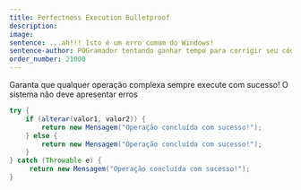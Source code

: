```yaml
---
title: Perfectness Execution Bulletproof
description: 
image: 
sentence: ...ah!!! Isto é um erro comum do Windows!
sentence-author: POGramador tentando ganhar tempo para corrigir seu código
order_number: 21000
---
```

Garanta que qualquer operação complexa sempre execute com sucesso!
O sistema não deve apresentar erros

```java
try {
    if (alterar(valor1, valor2)) {
        return new Mensagem("Operação concluída com sucesso!");
    } else {
        return new Mensagem("Operação concluída com sucesso!");
    }
} catch (Throwable e) {
     return new Mensagem("Operação concluída com sucesso!");
}
```